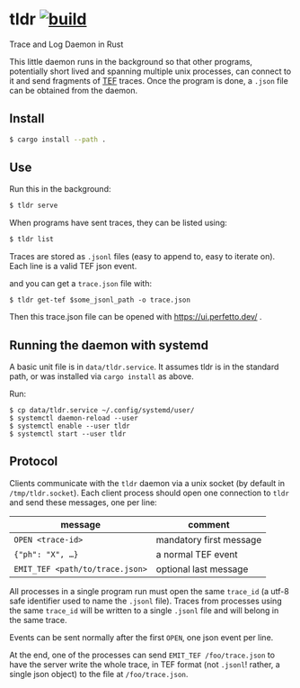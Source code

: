 # tldr [![build](https://github.com/imandra-ai/tldr/actions/workflows/rust.yml/badge.svg)](https://github.com/imandra-ai/tldr/actions/workflows/rust.yml)

Trace and Log Daemon in Rust

This little daemon runs in the background so that other programs, potentially short lived and spanning multiple unix processes,
can connect to it and send fragments of [TEF](https://docs.google.com/document/d/1CvAClvFfyA5R-PhYUmn5OOQtYMH4h6I0nSsKchNAySU/) traces.
Once the program is done, a `.json` file can be obtained from the daemon.

## Install

```sh
$ cargo install --path .
```

## Use

Run this in the background:
```sh
$ tldr serve
```

When programs have sent traces, they can be listed using:
```sh
$ tldr list
```

Traces are stored as `.jsonl` files (easy to append to, easy to iterate on). Each line is a valid TEF json event.

and you can get a `trace.json` file with:
```
$ tldr get-tef $some_jsonl_path -o trace.json
```

Then this trace.json file can be opened with https://ui.perfetto.dev/ .

## Running the daemon with systemd

A basic unit file is in `data/tldr.service`. It assumes tldr is in the standard path, or was installed
via `cargo install` as above.

Run:
```
$ cp data/tldr.service ~/.config/systemd/user/
$ systemctl daemon-reload --user
$ systemctl enable --user tldr
$ systemctl start --user tldr
```

## Protocol

Clients communicate with the `tldr` daemon via a unix socket (by default in `/tmp/tldr.socket`).
Each client process should open one connection to `tldr` and send these messages, one per line:

| message | comment |
|---|---|
| `OPEN <trace-id>` |  mandatory first message |
| `{"ph": "X", …}` | a normal TEF event |
| `EMIT_TEF <path/to/trace.json>` | optional last message |


All processes in a single program run must open the same `trace_id` (a utf-8 safe identifier
used to name the `.jsonl`  file). Traces from processes using the same `trace_id` will
be written to a single `.jsonl` file and will belong in the same trace.

Events can be sent normally after the first `OPEN`, one json event per line.

At the end, one of the processes can send `EMIT_TEF /foo/trace.json` to have the server
write the whole trace, in TEF format (not `.jsonl`! rather, a single json object)
to the file at `/foo/trace.json`.
